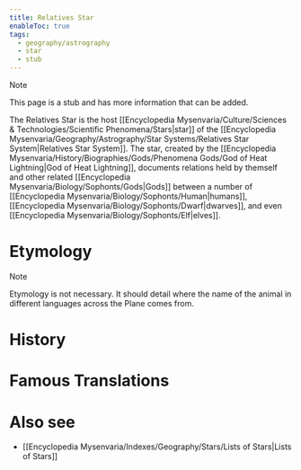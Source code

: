 ```yaml
---
title: Relatives Star
enableToc: true
tags:
  - geography/astrography
  - star
  - stub
---
```


> [!note]
> This page is a stub and has more information that can be added.

The Relatives Star is the host [[Encyclopedia Mysenvaria/Culture/Sciences & Technologies/Scientific Phenomena/Stars|star]] of the [[Encyclopedia Mysenvaria/Geography/Astrography/Star Systems/Relatives Star System|Relatives Star System]]. The star, created by the [[Encyclopedia Mysenvaria/History/Biographies/Gods/Phenomena Gods/God of Heat Lightning|God of Heat Lightning]], documents relations held by themself and other related [[Encyclopedia Mysenvaria/Biology/Sophonts/Gods|Gods]] between a number of [[Encyclopedia Mysenvaria/Biology/Sophonts/Human|humans]], [[Encyclopedia Mysenvaria/Biology/Sophonts/Dwarf|dwarves]], and even [[Encyclopedia Mysenvaria/Biology/Sophonts/Elf|elves]]. 
# Etymology

> [!note]
> Etymology is not necessary. It should detail where the name of the animal in different languages across the Plane comes from.
# History

# Famous Translations

# Also see
- [[Encyclopedia Mysenvaria/Indexes/Geography/Stars/Lists of Stars|Lists of Stars]]
